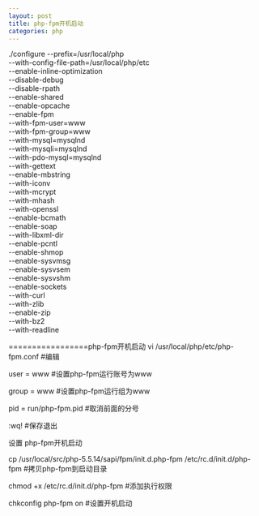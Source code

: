 ```yaml
---
layout: post
title: php-fpm开机启动
categories: php
---
```


./configure --prefix=/usr/local/php \
--with-config-file-path=/usr/local/php/etc \
--enable-inline-optimization \
--disable-debug \
--disable-rpath \
--enable-shared \
--enable-opcache \
--enable-fpm \
--with-fpm-user=www \
--with-fpm-group=www \
--with-mysql=mysqlnd \
--with-mysqli=mysqlnd \
--with-pdo-mysql=mysqlnd \
--with-gettext \
--enable-mbstring \
--with-iconv \
--with-mcrypt \
--with-mhash \
--with-openssl \
--enable-bcmath \
--enable-soap \
--with-libxml-dir \
--enable-pcntl \
--enable-shmop \
--enable-sysvmsg \
--enable-sysvsem \
--enable-sysvshm \
--enable-sockets \
--with-curl \
--with-zlib \
--enable-zip \
--with-bz2 \
--with-readline



=================php-fpm开机启动
vi /usr/local/php/etc/php-fpm.conf #编辑

user = www #设置php-fpm运行账号为www

group = www #设置php-fpm运行组为www

pid = run/php-fpm.pid #取消前面的分号

:wq! #保存退出

设置 php-fpm开机启动

cp /usr/local/src/php-5.5.14/sapi/fpm/init.d.php-fpm /etc/rc.d/init.d/php-fpm #拷贝php-fpm到启动目录

chmod +x /etc/rc.d/init.d/php-fpm #添加执行权限

chkconfig php-fpm on #设置开机启动

